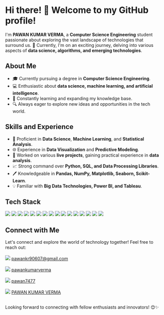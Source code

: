 # Hi there! 👋 Welcome to my GitHub profile!

I'm **PAWAN KUMAR VERMA**, a **Computer Science Engineering** student passionate about exploring the vast landscape of technologies that surround us. 🌟 Currently, I'm on an exciting journey, delving into various aspects of **data science, algorithms, and emerging technologies**.

## About Me

- 🎓 Currently pursuing a degree in **Computer Science Engineering**.
- 💻 Enthusiastic about **data science, machine learning, and artificial intelligence**.
- 🌱 Constantly learning and expanding my knowledge base.
- 🔍 Always eager to explore new ideas and opportunities in the tech world.

## Skills and Experience

- 🚀 Proficient in **Data Science**, **Machine Learning**, and **Statistical Analysis**.
- 🌐 Experience in **Data Visualization** and **Predictive Modeling**.
- 🌟 Worked on various **live projects**, gaining practical experience in **data analysis**.
- 📈 Strong command over **Python, SQL, and Data Processing Libraries**.
- 🖊️ Knowledgeable in **Pandas, NumPy, Matplotlib, Seaborn, Scikit-Learn**.
- 💡 Familiar with **Big Data Technologies, Power BI, and Tableau**.

## Tech Stack

<a><img src="https://img.shields.io/badge/Python-3776AB?style=for-the-badge&logo=python&logoColor=white"></a>
<a><img src="https://img.shields.io/badge/C-00599C?style=for-the-badge&logo=c&logoColor=white"></a>
<a><img src="https://img.shields.io/badge/C%2B%2B-00599C?style=for-the-badge&logo=c%2B%2B&logoColor=white"></a>
<a><img src="https://img.shields.io/badge/HTML5-E34F26?style=for-the-badge&logo=html5&logoColor=white"></a>
<a><img src="https://img.shields.io/badge/CSS3-1572B6?style=for-the-badge&logo=css3&logoColor=white"></a>
<a><img src="https://img.shields.io/badge/Bootstrap-563D7C?style=for-the-badge&logo=bootstrap&logoColor=white"></a>
<a><img src="https://img.shields.io/badge/WordPress-21759B?style=for-the-badge&logo=wordpress&logoColor=white"></a>
<a><img src="https://img.shields.io/badge/Xampp-F37623?style=for-the-badge&logo=xampp&logoColor=white"></a>
<a><img src="https://img.shields.io/badge/Adobe%20Photoshop-31A8FF?style=for-the-badge&logo=Adobe%20Photoshop&logoColor=black"></a>
<a><img src="https://img.shields.io/badge/Canva-%2300C4CC.svg?&style=for-the-badge&logo=Canva&logoColor=white"></a>
<a><img src="https://img.shields.io/badge/npm-CB3837?style=for-the-badge&logo=npm&logoColor=white"></a>
<a><img src="https://img.shields.io/badge/Font_Awesome-339AF0?style=for-the-badge&logo=fontawesome&logoColor=white"></a>
<a><img src="https://img.shields.io/badge/Jupyter-F37626?style=for-the-badge&logo=jupyter&logoColor=white"></a>
<a><img src="https://img.shields.io/badge/MySQL-4479A1?style=for-the-badge&logo=mysql&logoColor=white"></a>
<a><img src="https://img.shields.io/badge/Tableau-E97627?style=for-the-badge&logo=tableau&logoColor=white"></a>
<a><img src="https://img.shields.io/badge/Power%20BI-F2C811?style=for-the-badge&logo=powerbi&logoColor=black"></a>

## Connect with Me

Let's connect and explore the world of technology together! Feel free to reach out:<br><br>
<a><img src="https://img.shields.io/badge/Gmail-D14836?style=for-the-badge&logo=gmail&logoColor=white" href="mailto:pawankr90607@gmail.com"></a> pawankr90607@gmail.com<br><br>
<a><img src="https://img.shields.io/badge/Discord-5865F2?style=for-the-badge&logo=discord&logoColor=white"></a> <a href="https://discord.com/channels/@me/676841633337311232">pawankumarverma</a> <br><br>
<a><img src="https://img.shields.io/badge/GitHub-100000?style=for-the-badge&logo=github&logoColor=white"></a> <a href="https://github.com/Pawan7477">pawan7477</a> <br><br>
<a><img src="https://img.shields.io/badge/LinkedIn-0077B5?style=for-the-badge&logo=linkedin&logoColor=white"></a> <a href="https://www.linkedin.com/in/pawan-kumar-verma-812523255/">PAWAN KUMAR VERMA</a> <br><br>

Looking forward to connecting with fellow enthusiasts and innovators! 😊✨

